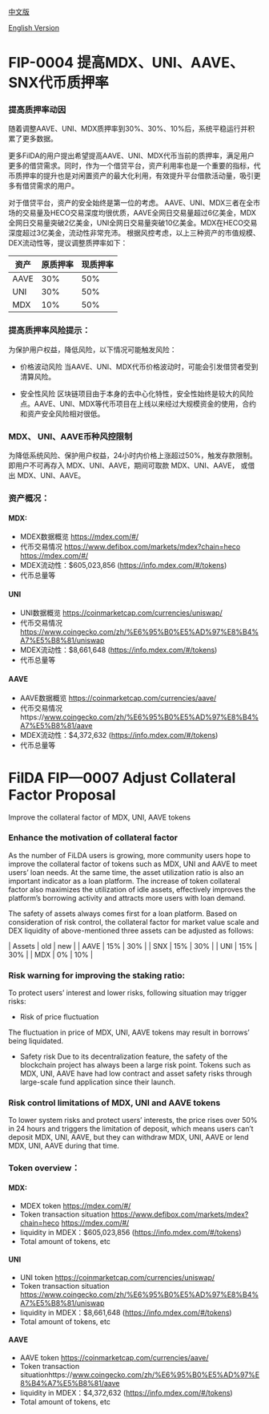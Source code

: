 [中文版](#fip-0007-%E6%8F%90%E9%AB%98mdxuniaavesnx%E4%BB%A3%E5%B8%81%E8%B4%A8%E6%8A%BC%E7%8E%87)

[English Version](#filda-fip0007-adjust-collateral-factor-proposal)

# FIP-0004 提高MDX、UNI、AAVE、SNX代币质押率

### 提高质押率动因

随着调整AAVE、UNI、MDX质押率到30%、30%、10%后，系统平稳运行并积累了更多数据。

更多FilDA的用户提出希望提高AAVE、UNI、MDX代币当前的质押率，满足用户更多的借贷需求。同时，作为一个借贷平台，资产利用率也是一个重要的指标，代币质押率的提升也是对闲置资产的最大化利用，有效提升平台借款活动量，吸引更多有借贷需求的用户。

对于借贷平台，资产的安全始终是第一位的考虑。
AAVE、UNI、MDX三者在全市场的交易量及HECO交易深度均很优质，AAVE全网日交易量超过6亿美金，MDX全网日交易量突破2亿美金，UNI全网日交易量突破10亿美金。MDX在HECO交易深度超过3亿美金，流动性非常充沛。
根据风控考虑，以上三种资产的市值规模、DEX流动性等，提议调整质押率如下：

| 资产 | 原质押率 | 现质押率|
| ---- | ---- | ---- |
| AAVE | 30% | 50% |
| UNI | 30% | 50% |
| MDX | 10% | 50% |


### 提高质押率风险提示：
为保护用户权益，降低风险，以下情况可能触发风险：

- 价格波动风险
当AAVE、UNI、MDX代币价格波动时，可能会引发借贷者受到清算风险。

- 安全性风险
区块链项目由于本身的去中心化特性，安全性始终是较大的风险点。AAVE、UNI、MDX等代币项目在上线以来经过大规模资金的使用，合约和资产安全风险相对很低。


### MDX、 UNI、AAVE币种风控限制
为降低系统风险、保护用户权益，24小时内价格上涨超过50%，触发存款限制。即用户不可再存入 MDX、UNI、AAVE，期间可取款 MDX、UNI、AAVE， 或借出 MDX、UNI、AAVE。


### 资产概况：

#### MDX:
* MDEX数据概览
https://mdex.com/#/
* 代币交易情况 https://www.defibox.com/markets/mdex?chain=heco
https://mdex.com/#/
* MDEX流动性：$605,023,856  (https://info.mdex.com/#/tokens)
* 代币总量等 



#### UNI
* UNI数据概览
https://coinmarketcap.com/currencies/uniswap/
* 代币交易情况 
https://www.coingecko.com/zh/%E6%95%B0%E5%AD%97%E8%B4%A7%E5%B8%81/uniswap
* MDEX流动性：$8,661,648 (https://info.mdex.com/#/tokens)
* 代币总量等 

 

#### AAVE
* AAVE数据概览
https://coinmarketcap.com/currencies/aave/
* 代币交易情况https://www.coingecko.com/zh/%E6%95%B0%E5%AD%97%E8%B4%A7%E5%B8%81/aave
* MDEX流动性：$4,372,632 (https://info.mdex.com/#/tokens)
* 代币总量等 





# FilDA FIP—0007 Adjust Collateral Factor Proposal 
Improve the collateral factor of MDX, UNI, AAVE tokens

### Enhance the motivation of collateral factor

As the number of FiLDA users is growing, more community users hope to improve the collateral factor of tokens such as MDX, UNI and AAVE to meet users’ loan needs. At the same time, the asset utilization ratio is also an important indicator as a loan platform. The increase of token collateral factor also maximizes the utilization of idle assets, effectively improves the platform’s borrowing activity and attracts more users with loan demand. 

The safety of assets always comes first for a loan platform. Based on consideration of risk control, the collateral factor for market value scale and DEX liquidity of above-mentioned three assets can be adjusted as follows:

| Assets | old | new | 
| AAVE | 15% | 30% |
| SNX | 15% | 30% |
| UNI | 15% | 30% |
| MDX | 0% | 10% |


### Risk warning for improving the staking ratio:

To protect users’ interest and lower risks, following situation may trigger risks:


- Risk of price fluctuation

The fluctuation in price of MDX, UNI, AAVE tokens may result in borrows’ being liquidated. 


- Safety risk 
Due to its decentralization feature, the safety of the blockchain project has always been a large risk point. Tokens such as MDX, UNI, AAVE have had low contract and asset safety risks through large-scale fund application since their launch.


### Risk control limitations of MDX, UNI and AAVE tokens

To lower system risks and protect users’ interests, the price rises over 50% in 24 hours and triggers the limitation of deposit, which means users can’t deposit MDX, UNI, AAVE, but they can withdraw MDX, UNI, AAVE or lend MDX, UNI, AAVE during that time. 

### Token overview：

#### MDX:
- MDEX token
https://mdex.com/#/
- Token transaction situation https://www.defibox.com/markets/mdex?chain=heco
https://mdex.com/#/
- liquidity in MDEX：$605,023,856  (https://info.mdex.com/#/tokens)
- Total amount of tokens, etc 



#### UNI
- UNI  token
https://coinmarketcap.com/currencies/uniswap/
- Token transaction situation 
https://www.coingecko.com/zh/%E6%95%B0%E5%AD%97%E8%B4%A7%E5%B8%81/uniswap
- liquidity in MDEX：$8,661,648 (https://info.mdex.com/#/tokens)
- Total amount of tokens, etc 

 

#### AAVE
- AAVE token
https://coinmarketcap.com/currencies/aave/
- Token transaction situationhttps://www.coingecko.com/zh/%E6%95%B0%E5%AD%97%E8%B4%A7%E5%B8%81/aave
- liquidity in MDEX：$4,372,632 (https://info.mdex.com/#/tokens)
- Total amount of tokens, etc 





